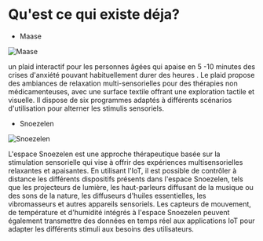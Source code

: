# Qu'est ce qui existe déja? 

* Maase 
 
![Maase](https://www.senioractu.com/photo/art/grande/33499016-30859737.jpg?v=1557388244)

un plaid interactif  pour les personnes âgées qui apaise en 5 -10 minutes des crises d'anxiété pouvant habituellement durer des heures . Le plaid propose des ambiances de relaxation multi-sensorielles pour des thérapies non médicamenteuses, avec une surface textile offrant une exploration tactile et visuelle. Il dispose de six programmes adaptés à différents scénarios d'utilisation pour alterner les stimulis sensoriels. 


* Snoezelen 


![Snoezelen](https://i0.wp.com/assocalliope.fr/wp-content/uploads/2018/10/GODDERIDGE-Bernard-showroom-petrarque.jpg?fit=1193%2C796)



L'espace Snoezelen est une approche thérapeutique basée sur la stimulation sensorielle qui vise à offrir des expériences multisensorielles relaxantes et apaisantes. En utilisant l'IoT, il est possible de contrôler à distance les différents dispositifs présents dans l'espace Snoezelen, tels que les projecteurs de lumière, les haut-parleurs diffusant de la musique ou des sons de la nature, les diffuseurs d'huiles essentielles, les vibromasseurs et autres appareils sensoriels.
Les capteurs de mouvement, de température et d'humidité intégrés à l'espace Snoezelen peuvent également transmettre des données en temps réel aux applications IoT pour adapter les différents stimuli aux besoins des utilisateurs.
